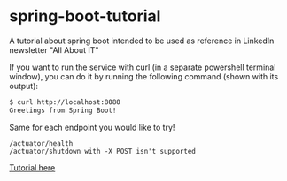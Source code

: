 # spring-boot-tutorial
A tutorial about spring boot intended to be used as reference in LinkedIn newsletter "All About IT"

If you want to run the service with curl (in a separate powershell terminal window), you can do it by running the following command (shown with its output):

```bash
$ curl http://localhost:8080
Greetings from Spring Boot!
```

Same for each endpoint you would like to try!
```vim
/actuator/health
/actuator/shutdown with -X POST isn't supported
```

[Tutorial here](https://spring.io/guides/gs/spring-boot/#scratch)